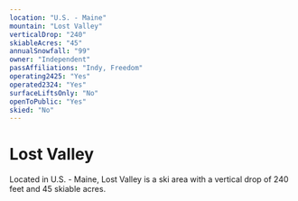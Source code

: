 ```yaml
---
location: "U.S. - Maine"
mountain: "Lost Valley"
verticalDrop: "240"
skiableAcres: "45"
annualSnowfall: "99"
owner: "Independent"
passAffiliations: "Indy, Freedom"
operating2425: "Yes"
operated2324: "Yes"
surfaceLiftsOnly: "No"
openToPublic: "Yes"
skied: "No"
---
```


# Lost Valley

Located in U.S. - Maine, Lost Valley is a ski area with a vertical drop of 240 feet and 45 skiable acres.